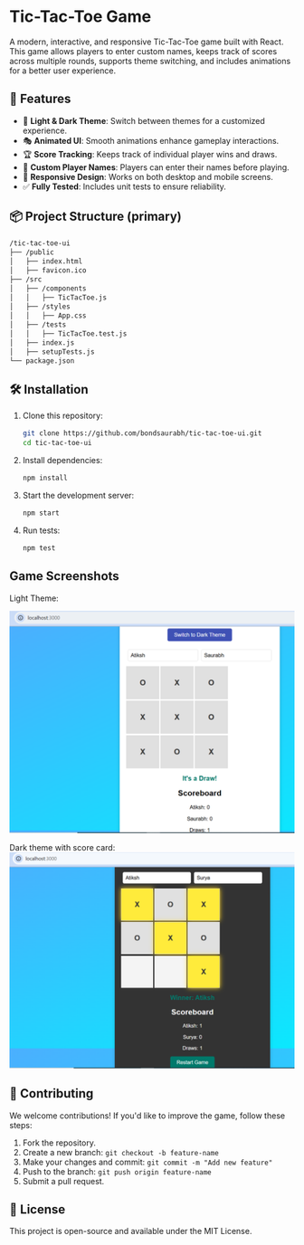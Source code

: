 # Tic-Tac-Toe Game

A modern, interactive, and responsive Tic-Tac-Toe game built with React. This game allows players to enter custom names, keeps track of scores across multiple rounds, supports theme switching, and includes animations for a better user experience.

## 🚀 Features

- 🎨 **Light & Dark Theme**: Switch between themes for a customized experience.
- 🎭 **Animated UI**: Smooth animations enhance gameplay interactions.
- 🏆 **Score Tracking**: Keeps track of individual player wins and draws.
- 👥 **Custom Player Names**: Players can enter their names before playing.
- 🔄 **Responsive Design**: Works on both desktop and mobile screens.
- ✅ **Fully Tested**: Includes unit tests to ensure reliability.

## 📦 Project Structure (primary)

```
/tic-tac-toe-ui
├── /public
│   ├── index.html
│   ├── favicon.ico
├── /src
│   ├── /components
│   │   ├── TicTacToe.js
│   ├── /styles
│   │   ├── App.css
│   ├── /tests
│   │   ├── TicTacToe.test.js
│   ├── index.js
│   ├── setupTests.js
└── package.json
```

## 🛠 Installation

1. Clone this repository:
   ```bash
   git clone https://github.com/bondsaurabh/tic-tac-toe-ui.git
   cd tic-tac-toe-ui
   ```
2. Install dependencies:
   ```bash
   npm install
   ```
3. Start the development server:
   ```bash
   npm start
   ```
4. Run tests:
   ```bash
   npm test
   ```
## Game Screenshots
Light Theme:

![Light Theme Look](screenshots/light-theme-draw.PNG)

Dark theme with score card:
![Dark Theme Look](screenshots/dark-theme-winner-score.PNG)


## 🤝 Contributing

We welcome contributions! If you'd like to improve the game, follow these steps:

1. Fork the repository.
2. Create a new branch: `git checkout -b feature-name`
3. Make your changes and commit: `git commit -m "Add new feature"`
4. Push to the branch: `git push origin feature-name`
5. Submit a pull request.

## 📝 License

This project is open-source and available under the MIT License.
